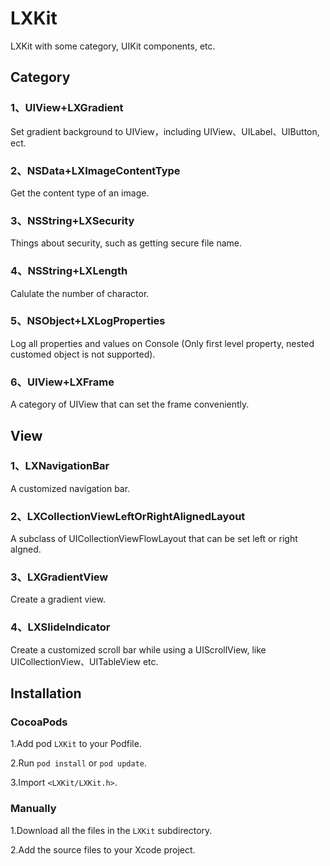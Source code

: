 # LXKit
LXKit with some category, UIKit components, etc.

## Category

### 1、UIView+LXGradient

Set gradient background to UIView，including UIView、UILabel、UIButton, ect.

### 2、NSData+LXImageContentType

Get the content type of an image.

### 3、NSString+LXSecurity

Things about security, such as getting secure file name.

### 4、NSString+LXLength

Calulate the number of charactor.

### 5、NSObject+LXLogProperties

Log all properties and values on Console (Only first level property, nested customed object is not supported).

### 6、UIView+LXFrame

A category of UIView that can set the frame conveniently.

## View

### 1、LXNavigationBar

A customized navigation bar.

### 2、LXCollectionViewLeftOrRightAlignedLayout

A subclass of UICollectionViewFlowLayout that can be set left or right algned.

### 3、LXGradientView

Create a gradient view.

### 4、LXSlideIndicator

Create a customized scroll bar while using a UIScrollView, like UICollectionView、UITableView etc.

## Installation

### CocoaPods

1.Add pod `LXKit` to your Podfile.

2.Run `pod install` or `pod update`.

3.Import `<LXKit/LXKit.h>`.

### Manually

1.Download all the files in the `LXKit` subdirectory.

2.Add the source files to your Xcode project.
